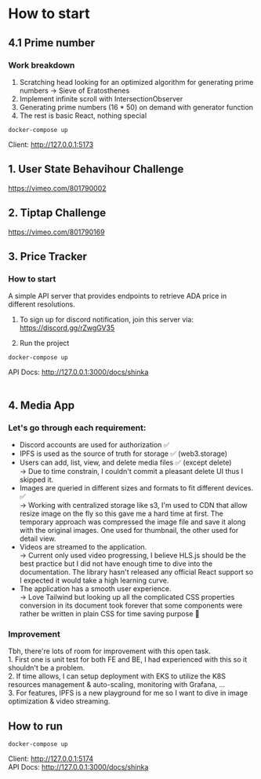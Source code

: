 # How to start

## 4.1 Prime number

### Work breakdown

1. Scratching head looking for an optimized algorithm for generating prime numbers -> Sieve of Eratosthenes
2. Implement infinite scroll with IntersectionObserver
3. Generating prime numbers (16 \* 50) on demand with generator function
4. The rest is basic React, nothing special

```
docker-compose up
```

Client: http://127.0.0.1:5173 <br/>

## 1. User State Behavihour Challenge <br/>

https://vimeo.com/801790002

## 2. Tiptap Challenge <br/>

https://vimeo.com/801790169

## 3. Price Tracker

### How to start

A simple API server that provides endpoints to retrieve ADA price in different resolutions.

1. To sign up for discord notification, join this server via: https://discord.gg/rZwgGV35

2. Run the project

```
docker-compose up
```

API Docs: http://127.0.0.1:3000/docs/shinka
<br/><br/>

## 4. Media App

### Let's go through each requirement:

- Discord accounts are used for authorization ✅
- IPFS is used as the source of truth for storage ✅ (web3.storage)
- Users can add, list, view, and delete media files ✅ (except delete)
  <br/> &rarr; Due to time constrain, I couldn't commit a pleasant delete UI thus I skipped it.
- Images are queried in different sizes and formats to fit different devices. ✅
  <br/> &rarr; Working with centralized storage like s3, I'm used to CDN that allow resize image on the fly so this gave me a hard time at first. The temporary approach was compressed the image file and save it along with the original images. One used for thumbnail, the other used for detail view.
- Videos are streamed to the application.
  <br/> &rarr; Current only used video progressing, I believe HLS.js should be the best practice but I did not have enough time to dive into the documentation. The library hasn't released any official React support so I expected it would take a high learning curve.
- The application has a smooth user experience.
  <br/> &rarr; Love Tailwind but looking up all the complicated CSS properties conversion in its document took forever that some components were rather be written in plain CSS for time saving purpose 🥺

### Improvement

Tbh, there're lots of room for improvement with this open task.
<br/>1. First one is unit test for both FE and BE, I had experienced with this so it shouldn't be a problem.
<br/>2. If time allows, I can setup deployment with EKS to utilize the K8S resources management & auto-scaling, monitoring with Grafana, ...
<br/>3. For features, IPFS is a new playground for me so I want to dive in image optimization & video streaming.

## How to run

```
docker-compose up
```

Client: http://127.0.0.1:5174 <br/>
API Docs: http://127.0.0.1:3000/docs/shinka
<br/><br/>

